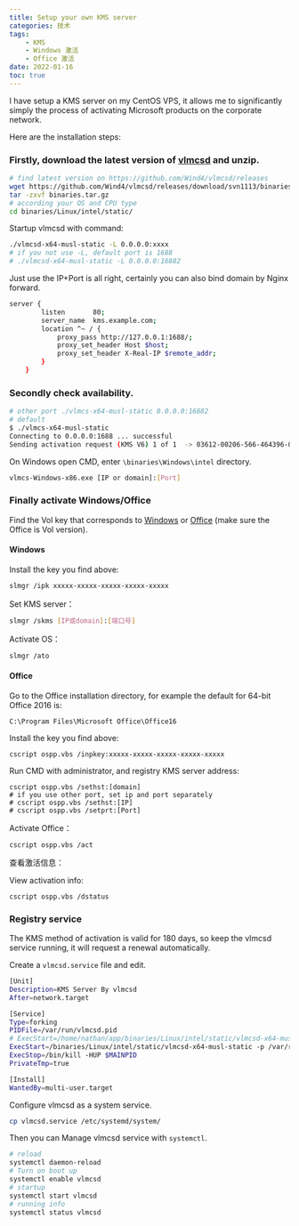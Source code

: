 ```yaml
---
title: Setup your own KMS server
categories: 技术
tags: 
    - KMS
    - Windows 激活
    - Office 激活
date: 2022-01-16
toc: true
---
```


I have setup a KMS server on my CentOS VPS, it allows me to significantly simply the process of activating Microsoft products on the corporate network.

Here are the installation steps:

### Firstly, download the latest version of [vlmcsd](https://github.com/Wind4/vlmcsd) and unzip.

```bash
# find latest version on https://github.com/Wind4/vlmcsd/releases
wget https://github.com/Wind4/vlmcsd/releases/download/svn1113/binaries.tar.gz
tar -zxvf binaries.tar.gz
# according your OS and CPU type
cd binaries/Linux/intel/static/
```

Startup vlmcsd with command:

```bash
./vlmcsd-x64-musl-static -L 0.0.0.0:xxxx
# if you not use -L, default port is 1688
# ./vlmcsd-x64-musl-static -L 0.0.0.0:16882
```

Just use the IP+Port is all right, certainly you can also bind domain by Nginx forward.

```bash
server {
        listen       80;
        server_name  kms.example.com;
        location ^~ / {
            proxy_pass http://127.0.0.1:1688/;
            proxy_set_header Host $host;
            proxy_set_header X-Real-IP $remote_addr;
        }
    }
```

### Secondly check availability.

```bash
# other port ./vlmcs-x64-musl-static 0.0.0.0:16882
# default
$ ./vlmcs-x64-musl-static
Connecting to 0.0.0.0:1688 ... successful
Sending activation request (KMS V6) 1 of 1  -> 03612-00206-566-464396-03-1103-14393.0000-2672021 (3A1C049600B60076)
```

On Windows open CMD, enter `\binaries\Windows\intel` directory.

```bash
vlmcs-Windows-x86.exe [IP or domain]:[Port]
```

### Finally activate Windows/Office

Find the Vol key that corresponds to [Windows](https://docs.microsoft.com/zh-cn/windows-server/get-started/kmsclientkeys) or [Office](https://docs.microsoft.com/en-us/DeployOffice/vlactivation/gvlks) (make sure the Office is Vol version).

#### Windows

Install the key you find above:

```bash
slmgr /ipk xxxxx-xxxxx-xxxxx-xxxxx-xxxxx
```

Set KMS server：

```bash
slmgr /skms [IP或domain]:[端口号]
```

Activate OS：

```bash
slmgr /ato
```

#### Office

Go to the Office installation directory, for example the default for 64-bit Office 2016 is:

```
C:\Program Files\Microsoft Office\Office16
```

Install the key you find above:

```
cscript ospp.vbs /inpkey:xxxxx-xxxxx-xxxxx-xxxxx-xxxxx
```

Run CMD with administrator, and registry KMS server address:

```
cscript ospp.vbs /sethst:[domain]
# if you use other port, set ip and port separately
# cscript ospp.vbs /sethst:[IP]
# cscript ospp.vbs /setprt:[Port]
```

Activate Office：

```
cscript ospp.vbs /act
```

查看激活信息：

View activation info:

```
cscript ospp.vbs /dstatus
```

### Registry service

The KMS method of activation is valid for 180 days, so keep the vlmcsd service running, it will request a renewal automatically.

Create a `vlmcsd.service` file and edit.

```bash
[Unit]
Description=KMS Server By vlmcsd
After=network.target

[Service]
Type=forking
PIDFile=/var/run/vlmcsd.pid
# ExecStart=/home/nathan/app/binaries/Linux/intel/static/vlmcsd-x64-musl-static -L 0.0.0.0:16882 -p /var/run/vlmcsd.pid
ExecStart=/binaries/Linux/intel/static/vlmcsd-x64-musl-static -p /var/run/vlmcsd.pid
ExecStop=/bin/kill -HUP $MAINPID
PrivateTmp=true

[Install]
WantedBy=multi-user.target
```

Configure vlmcsd as a system service.

```bash
cp vlmcsd.service /etc/systemd/system/
```

Then you can Manage vlmcsd service with `systemctl`.

```bash
# reload 
systemctl daemon-reload
# Turn on boot up
systemctl enable vlmcsd
# startup
systemctl start vlmcsd
# running info
systemctl status vlmcsd
```
